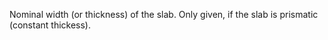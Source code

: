 Nominal width (or thickness) of the slab. Only given, if the slab is prismatic (constant thickess).
